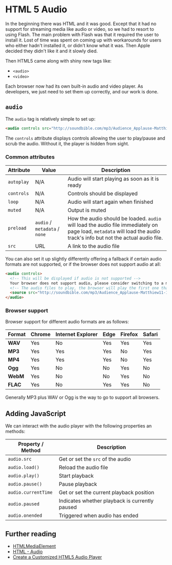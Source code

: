 # HTML 5 Audio

In the beginning there was HTML and it was good. Except that it had no support for streaming media like audio or video, so we had to resort to using Flash. The main problem with Flash was that it required the user to install it. Lost of time was spent on coming up with workarounds for users who either hadn't installed it, or didn't know what it was. Then Apple decided they didn't like it and it slowly died.

Then HTML5 came along with shiny new tags like:

- `<audio>`
- `<video>`

Each browser now had its own built-in audio and video player. As developers, we just need to set them up correctly, and our work is done.

## `audio`

The `audio` tag is relatively simple to set up:

```html
<audio controls src="http://soundbible.com/mp3/Audience_Applause-Matthiew11-1206899159.mp3"></audio>
```

The `controls` attribute displays controls allowing the user to play/pause and scrub the audio. Without it, the player is hidden from sight.

### Common attributes

| **Attribute** | **Value** | **Description** |
|---------------|-----------|-----------------|
| `autoplay` | N/A | Audio will start playing as soon as it is ready |
| `controls` | N/A | Controls should be displayed |
| `loop` | N/A | Audio will start again when finished |
| `muted` | N/A | Output is muted |
| `preload` | `audio` / `metadata` / `none` | How the audio should be loaded. `audio` will load the audio file immediately on page load, `metadata` will load the audio track's info but not the actual audio file. |
| `src` | URL | A link to the audio file |

You can also set it up slightly differently offering a fallback if certain audio formats are not supported, or if the browser does not support audio at all:


```html
<audio controls>
  <!-- This will be displayed if audio is not supported -->
  Your browser does not support audio, please consider switching to a modern standards compliant browser, like Google Chrome.
  <!-- The audio files to play, the browser will play the first one that it is able -->
  <source src="http://soundbible.com/mp3/Audience_Applause-Matthiew11-1206899159.mp3" type="audio/mp3" />
</audio>
```

### Browser support

Browser support for different audio formats are as follows:

| **Format** | Chrome | Internet Explorer | Edge | Firefox | Safari |
|--------|--------|-------------------|------|---------|--------|
| **WAV** | Yes | No | Yes | Yes | Yes |
| **MP3** | Yes | Yes | Yes | No | Yes |
| **MP4** | Yes | Yes | Yes | No | Yes |
| **Ogg** | Yes | No | No | Yes | No |
| **WebM** | Yes | No | No | Yes | No |
| **FLAC** | Yes | No | Yes | Yes | No |

Generally MP3 plus WAV or Ogg is the way to go to support all browsers.

## Adding JavaScript

We can interact with the audio player with the following properties an methods:

| **Property / Method** | **Description** |
|-----------------------|-----------------|
| `audio.src` | Get or set the `src` of the audio |
| `audio.load()` | Reload the audio file |
| `audio.play()` | Start playback |
| `audio.pause()` | Pause playback |
| `audio.currentTime` | Get or set the current playback position |
| `audio.paused` | Indicates whether playback is currently paused |
| `audio.onended` | Triggered when audio has ended |

## Further reading

- [HTMLMediaElement](https://developer.mozilla.org/en-US/docs/Web/API/HTMLMediaElement)
- [HTML - Audio](https://tutorialehtml.com/en/html-tutorial-embed-audio/)
- [Create a Customized HTML5 Audio Player](https://webdesign.tutsplus.com/tutorials/create-a-customized-html5-audio-player--webdesign-7081)
